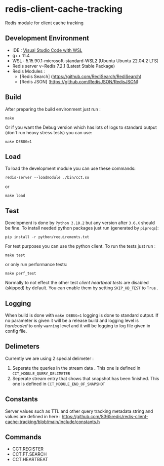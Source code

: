 # redis-client-cache-tracking
Redis module for client cache tracking

## Development Environment 

* IDE : [Visual Studio Code with WSL](https://code.visualstudio.com/docs/cpp/config-wsl) 
* g++ 11.4
* WSL : 5.15.90.1-microsoft-standard-WSL2 (Ubuntu Ubuntu 22.04.2 LTS)
* Redis server v=Redis 7.2.1 (Latest Stable Package)
* Redis Modules :
    * [Redis Search] (https://github.com/RediSearch/RediSearch)
    * [Redis JSON] (https://github.com/RedisJSON/RedisJSON)

## Build

After preparing the build environment just run : 

```
make
```

Or if you want the Debug version which has lots of logs to standard output (don't run heavy stress tests) you can use: 

```
make DEBUG=1
```

## Load

To load the development module you can use these commands: 

```
redis-server --loadmodule ./bin/cct.so
```

or 

```
make load
```

## Test
Development is done by `Python 3.10.2` but any version after `3.6.X` should be fine. To install needed python packages just run (generated by `pipreqs`): 

```
pip install -r python/requirements.txt
```

For test purposes you can use the python client. To run the tests just run : 

```
make test
```

or only run performance tests: 

```
make perf_test
```

Normally to not effect the other test *client heartbeat tests* are disabled (skipped) by default. You can enable them by setting `SKIP_HB_TEST` to `True` .

## Logging

When build is done with `make DEBUG=1` logging is done to standard output. If no parameter is given it will be a release build and logging level is *hardcoded* to only `warning` level and it will be logging to log file given in config file. 

## Delimeters

Currently we are using 2 special delimeter :

1. Seperate the queries in the stream data . This one is defined in `CCT_MODULE_QUERY_DELIMETER`
2. Seperate stream entry that shows that snapshot has been finished. This one is defined in `CCT_MODULE_END_OF_SNAPSHOT`

## Constants

Server values such as TTL and other query tracking metadata string and values are defined in here : https://github.com/8365redis/redis-client-cache-tracking/blob/main/include/constants.h

 
## Commands

* CCT.REGISTER 
* CCT.FT.SEARCH
* CCT.HEARTBEAT
